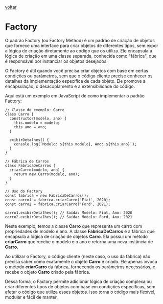 [voltar](/index.md)

# Factory

O padrão Factory (ou Factory Method) é um padrão de criação de objetos que fornece uma interface para criar objetos de diferentes tipos, sem expor a lógica de criação diretamente ao código que os utiliza. Ele encapsula a lógica de criação em uma classe separada, conhecida como "fábrica", que é responsável por instanciar os objetos desejados.

O Factory é útil quando você precisa criar objetos com base em certas condições ou parâmetros, sem que o código cliente precise conhecer os detalhes da implementação específica de cada objeto. Ele promove a encapsulação, o desacoplamento e a extensibilidade do código.

Aqui está um exemplo em JavaScript de como implementar o padrão Factory:

```JS
// Classe de exemplo: Carro
class Carro {
  constructor(modelo, ano) {
    this.modelo = modelo;
    this.ano = ano;
  }

  exibirDetalhes() {
    console.log(`Modelo: ${this.modelo}, Ano: ${this.ano}`);
  }
}

// Fábrica de Carros
class FabricaDeCarros {
  criarCarro(modelo, ano) {
    return new Carro(modelo, ano);
  }
}

// Uso do Factory
const fabrica = new FabricaDeCarros();
const carro1 = fabrica.criarCarro('Fiat', 2020);
const carro2 = fabrica.criarCarro('Ford', 2021);

carro1.exibirDetalhes(); // Saída: Modelo: Fiat, Ano: 2020
carro2.exibirDetalhes(); // Saída: Modelo: Ford, Ano: 2021
```

Neste exemplo, temos a classe **Carro** que representa um carro com propriedades de modelo e ano. A classe **FabricaDeCarros** é a fábrica que encapsula a lógica de criação de objetos **Carro**. Ela possui um método **criarCarro** que recebe o modelo e o ano e retorna uma nova instância de **Carro**.

Ao utilizar o Factory, o código cliente (neste caso, o uso da fábrica) não precisa saber como exatamente o objeto **Carro** é criado. Ele apenas invoca o método **criarCarro** da fábrica, fornecendo os parâmetros necessários, e recebe o objeto **Carro** criado pela fábrica.

Dessa forma, o Factory permite adicionar lógica de criação complexa ou criar diferentes tipos de objetos com base em condições específicas, sem afetar o código que utiliza esses objetos. Isso torna o código mais flexível, modular e fácil de manter.